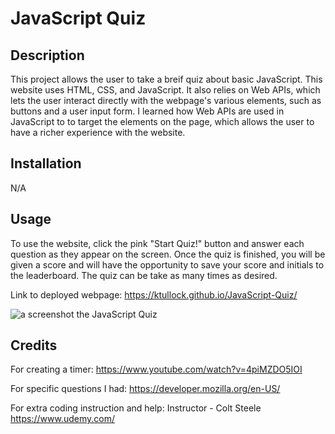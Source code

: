 # JavaScript Quiz

## Description

This project allows the user to take a breif quiz about basic JavaScript. This website uses HTML, CSS, and JavaScript. It also relies on Web APIs, which lets the user interact directly with the webpage's various elements, such as buttons and a user input form. I learned how Web APIs are used in JavaScript to to target the elements on the page, which allows the user to have a richer experience with the website.

## Installation

N/A

## Usage

To use the website, click the pink "Start Quiz!" button and answer each question as they appear on the screen. Once the quiz is finished, you will be given a score and will have the opportunity to save your score and initials to the leaderboard. The quiz can be take as many times as desired. 

Link to deployed webpage:
https://ktullock.github.io/JavaScript-Quiz/

![a screenshot the JavaScript Quiz](https://user-images.githubusercontent.com/114691965/200743277-ee9627a0-ca50-4d4e-92db-691d6f4239df.png)


## Credits

For creating a timer:
https://www.youtube.com/watch?v=4piMZDO5IOI

For specific questions I had:
https://developer.mozilla.org/en-US/

For extra coding instruction and help:
Instructor - Colt Steele
https://www.udemy.com/